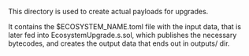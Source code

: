 This directory is used to create actual payloads for upgrades.

It contains the $ECOSYSTEM_NAME.toml file with the input data, that is later fed into EcosystemUpgrade.s.sol, which publishes the necessary bytecodes, and creates the output data that ends out in outputs/ dir.

